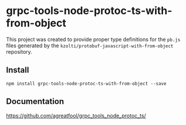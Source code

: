 # grpc-tools-node-protoc-ts-with-from-object

This project was created to provide proper type definitions for the `pb.js` files generated by the `kzolti/protobuf-javascript-with-from-object` repository.

## Install
```
npm install grpc-tools-node-protoc-ts-with-from-object --save
```

## Documentation
https://github.com/agreatfool/grpc_tools_node_protoc_ts/